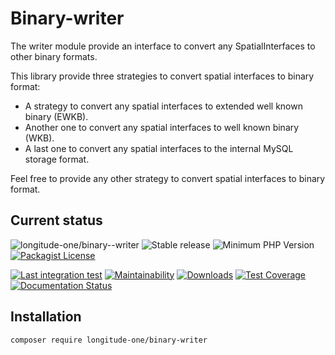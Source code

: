 # Binary-writer

The writer module provide an interface to convert any SpatialInterfaces to other binary formats.

This library provide three strategies to convert spatial interfaces to binary format:
 * A strategy to convert any spatial interfaces to extended well known binary (EWKB).
 * Another one to convert any spatial interfaces to well known binary (WKB).
 * A last one to convert any spatial interfaces to the internal MySQL storage format.

Feel free to provide any other strategy to convert spatial interfaces to binary format.


## Current status
![longitude-one/binary--writer](https://img.shields.io/badge/longitude--one-binary--writer-blue)
![Stable release](https://img.shields.io/github/v/release/longitude-one/binary-writer)
![Minimum PHP Version](https://img.shields.io/packagist/php-v/longitude-one/binary-writer.svg?maxAge=3600)
[![Packagist License](https://img.shields.io/packagist/l/longitude-one/binary-writer)](https://github.com/longitude-one/binary-writer/blob/main/LICENSE)

[![Last integration test](https://github.com/longitude-one/binary-writer/actions/workflows/full.yaml/badge.svg)](https://github.com/longitude-one/binary-writer/actions/workflows/full.yaml)
[![Maintainability](https://api.codeclimate.com/v1/badges/92b245a85ab4fbaca5d2/maintainability)](https://codeclimate.com/github/longitude-one/binary-writer/maintainability)
[![Downloads](https://img.shields.io/packagist/dm/longitude-one/binary-writer.svg)](https://packagist.org/packages/longitude-one/binary-writer)
[![Test Coverage](https://api.codeclimate.com/v1/badges/92b245a85ab4fbaca5d2/test_coverage)](https://codeclimate.com/github/longitude-one/binary-writer/test_coverage)
[![Documentation Status](https://readthedocs.org/projects/lo-binary-writer/badge/?version=main)](https://lo-binary-writer.readthedocs.io/en/main/?badge=main)


## Installation

```bash
composer require longitude-one/binary-writer
```

